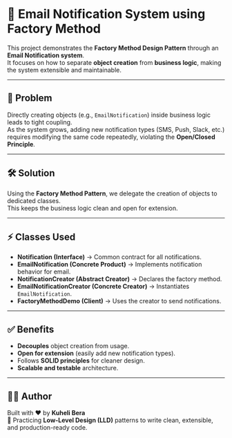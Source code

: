 # 📧 Email Notification System using Factory Method

This project demonstrates the **Factory Method Design Pattern** through an **Email Notification system**.  
It focuses on how to separate **object creation** from **business logic**, making the system extensible and maintainable.

---

## 📝 Problem
Directly creating objects (e.g., `EmailNotification`) inside business logic leads to tight coupling.  
As the system grows, adding new notification types (SMS, Push, Slack, etc.) requires modifying the same code repeatedly, violating the **Open/Closed Principle**.

---

## 🛠 Solution
Using the **Factory Method Pattern**, we delegate the creation of objects to dedicated classes.  
This keeps the business logic clean and open for extension.

---

## ⚡ Classes Used

- **Notification (Interface)** → Common contract for all notifications.  
- **EmailNotification (Concrete Product)** → Implements notification behavior for email.  
- **NotificationCreator (Abstract Creator)** → Declares the factory method.  
- **EmailNotificationCreator (Concrete Creator)** → Instantiates `EmailNotification`.  
- **FactoryMethodDemo (Client)** → Uses the creator to send notifications.  

---

## ✅ Benefits
- **Decouples** object creation from usage.  
- **Open for extension** (easily add new notification types).  
- Follows **SOLID principles** for cleaner design.  
- **Scalable and testable** architecture.  

---

## 👨‍💻 Author
Built with ❤️ by **Kuheli Bera**  
📌 Practicing **Low-Level Design (LLD)** patterns to write clean, extensible, and production-ready code.

